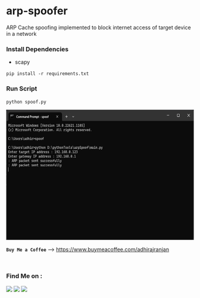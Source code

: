 # arp-spoofer
ARP Cache spoofing implemented to block internet access of target device in a network

### Install Dependencies
- scapy

```
pip install -r requirements.txt
```

### Run Script
```
python spoof.py
```

<img src=https://github.com/adhiraj-ranjan/arp-spoofer/blob/main/screenshot.png alt="usage screenshot" height=350 width=700>
<br/>

**`Buy Me a Coffee`**
--> https://www.buymeacoffee.com/adhirajranjan

<br/>

### Find Me on :
<p align="left">
  <a href="https://github.com/adhiraj-ranjan" target="_blank"><img src="https://img.shields.io/badge/Github-adhiraj--ranjan-green?style=for-the-badge&logo=github"></a>
  <a href="https://www.instagram.com/adhirajranjan_" target="_blank"><img src="https://img.shields.io/badge/IG-adhiraj_ranjan-pink?style=for-the-badge&logo=instagram"></a>
  <a href="https://t.me/adhirajranjan" target="_blank"><img src="https://img.shields.io/badge/TELEGRAM-ADHIRAJ%20RANJAN-blue?style=for-the-badge&logo=telegram"></a>
  
</p>
